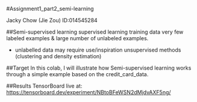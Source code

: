 #Assignment1_part2_semi-learning

Jacky Chow (Jie Zou) ID:014545284

##Semi-supervised learning
 supervised learning training data very few labeled examples & large number of unlabeled examples.
- unlabelled data may require use/inspiration unsupervised methods (clustering and density estimation) 


##Target
In this colab, I will illustrate how Semi-supervised learning works through a simple example based on the credit_card_data.

##Results
TensorBoard live at: https://tensorboard.dev/experiment/NBtoBFeWSN2dMjdvAXF5ng/
